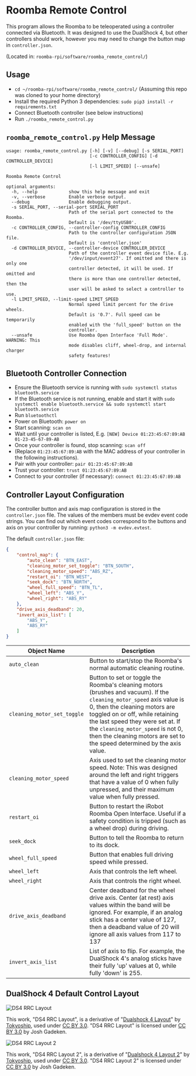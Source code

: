 # Roomba Remote Control #

This program allows the Roomba to be teleoperated using a controller connected via Bluetooth. It was designed to use the DualShock 4, but other controllers should work, however you may need to change the button map in `controller.json`.

(Located in: `roomba-rpi/software/roomba_remote_control/`)

## Usage ##

* `cd ~/roomba-rpi/software/roomba_remote_control/` (Assuming this repo was cloned to your home directory)
* Install the required Python 3 dependencies: `sudo pip3 install -r requirements.txt`
* Connect Bluetooth controller (see below instructions)
* Run `./roomba_remote_control.py`


## `roomba_remote_control.py` Help Message ##

```
usage: roomba_remote_control.py [-h] [-v] [--debug] [-s SERIAL_PORT]
                                [-c CONTROLLER_CONFIG] [-d CONTROLLER_DEVICE]
                                [-l LIMIT_SPEED] [--unsafe]

Roomba Remote Control

optional arguments:
  -h, --help            show this help message and exit
  -v, --verbose         Enable verbose output.
  --debug               Enable debugging output.
  -s SERIAL_PORT, --serial-port SERIAL_PORT
                        Path of the serial port connected to the Roomba.
                        Default is '/dev/ttyUSB0'.
  -c CONTROLLER_CONFIG, --controller-config CONTROLLER_CONFIG
                        Path to the controller configuration JSON file.
                        Default is 'controller.json'
  -d CONTROLLER_DEVICE, --controller-device CONTROLLER_DEVICE
                        Path of the controller event device file. E.g.
                        '/dev/input/event27'. If omitted and there is only one
                        controller detected, it will be used. If omitted and
                        there is more than one controller detected, then the
                        user will be asked to select a controller to use.
  -l LIMIT_SPEED, --limit-speed LIMIT_SPEED
                        Normal speed limit percent for the drive wheels.
                        Default is '0.7'. Full speed can be temporarily
                        enabled with the 'full_speed' button on the
                        controller.
  --unsafe              Use Roomba Open Interface 'Full Mode'. WARNING: This
                        mode disables cliff, wheel-drop, and internal charger
                        safety features!
```


## Bluetooth Controller Connection ##

* Ensure the Bluetooth service is running with `sudo systemctl status bluetooth.service`
* If the Bluetooth service is not running, enable and start it with `sudo systemctl enable bluetooth.service && sudo systemctl start bluetooth.service`
* Run `bluetoothctl`
* Power on Bluetooth: `power on`
* Start scanning: `scan on`
* Wait until your controller is listed, E.g. `[NEW] Device 01:23:45:67:89:AB 01-23-45-67-89-AB`
* Once your controller is found, stop scanning: `scan off`
* (Replace `01:23:45:67:89:AB` with the MAC address of your controller in the following instructions).
* Pair with your controller: `pair 01:23:45:67:89:AB`
* Trust your controller: `trust 01:23:45:67:89:AB`
* Connect to your controller (if necessary): `connect 01:23:45:67:89:AB`


## Controller Layout Configuration ##

The controller button and axis map configuration is stored in the `controller.json` file. The values of the members must be evdev event code strings. You can find out which event codes correspond to the buttons and axis on your controller by running: `python3 -m evdev.evtest`.

The default `controller.json` file:

```json
{
    "control_map": {
        "auto_clean": "BTN_EAST",
        "cleaning_motor_set_toggle": "BTN_SOUTH",
        "cleaning_motor_speed": "ABS_RZ",
        "restart_oi": "BTN_WEST",
        "seek_dock": "BTN_NORTH",
        "wheel_full_speed": "BTN_TL",
        "wheel_left": "ABS_Y",
        "wheel_right": "ABS_RY"
    },
    "drive_axis_deadband": 20,
    "invert_axis_list": [
        "ABS_Y",
        "ABS_RY"
    ]
}
```

| Object Name | Description |
| ----------- | ----------- |
| `auto_clean` | Button to start/stop the Roomba's normal automatic cleaning routine. |
| `cleaning_motor_set_toggle` | Button to set or toggle the Roomba's cleaning motors (brushes and vacuum). If the `cleaning_motor_speed` axis value is 0, then the cleaning motors are toggled on or off, while retaining the last speed they were set at. If the `cleaning_motor_speed` is not 0, then the cleaning motors are set to the speed determined by the axis value. |
| `cleaning_motor_speed` | Axis used to set the cleaning motor speed. Note: This was designed around the left and right triggers that have a value of 0 when fully unpressed, and their maximum value when fully pressed. |
| `restart_oi` | Button to restart the iRobot Roomba Open Interface. Useful if a safety condition is tripped (such as a wheel drop) during driving. |
| `seek_dock` | Button to tell the Roomba to return to its dock. |
| `wheel_full_speed` | Button that enables full driving speed while pressed. |
| `wheel_left` | Axis that controls the left wheel. |
| `wheel_right` | Axis that controls the right wheel. |
| `drive_axis_deadband` | Center deadband for the wheel drive axis. Center (at rest) axis values within the band will be ignored. For example, if an analog stick has a center value of 127, then a deadband value of 20 will ignore all axis values from 117 to 137 |
| `invert_axis_list` | List of axis to flip. For example, the DualShock 4's analog sticks have their fully 'up' values at 0, while fully 'down' is 255. |


## DualShock 4 Default Control Layout ##

![DS4 RRC Layout](https://cdn.hackaday.io/images/8486461617866169857.png "DS4 RRC Layout")

This work, "DS4 RRC Layout", is a derivative of "[Dualshock 4 Layout](https://commons.wikimedia.org/wiki/File:Dualshock_4_Layout.svg)" by [Tokyoship](https://commons.wikimedia.org/wiki/User:Tokyoship), used under [CC BY 3.0](https://creativecommons.org/licenses/by/3.0/). "DS4 RRC Layout" is licensed under [CC BY 3.0](https://creativecommons.org/licenses/by/3.0/) by Josh Gadeken.

![DS4 RRC Layout 2](https://cdn.hackaday.io/images/7791471617866339850.png "DS4 RRC Layout 2")

This work, "DS4 RRC Layout 2", is a derivative of "[Dualshock 4 Layout 2](https://commons.wikimedia.org/wiki/File:Dualshock_4_Layout_2.svg)" by [Tokyoship](https://commons.wikimedia.org/wiki/User:Tokyoship), used under [CC BY 3.0](https://creativecommons.org/licenses/by/3.0/). "DS4 RRC Layout 2" is licensed under [CC BY 3.0](https://creativecommons.org/licenses/by/3.0/) by Josh Gadeken.
